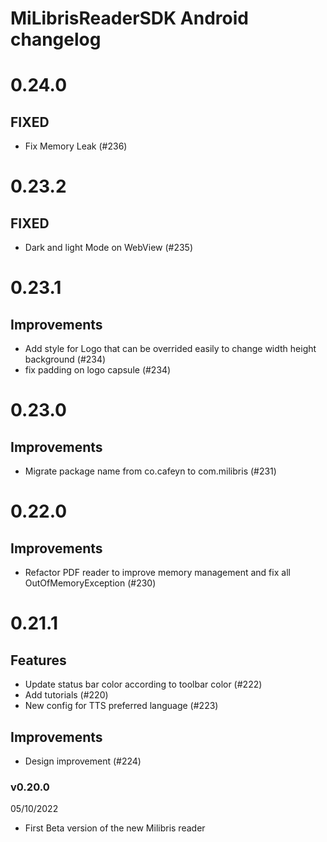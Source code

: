 # MiLibrisReaderSDK Android changelog

# 0.24.0

## FIXED
- Fix Memory Leak  (#236)

# 0.23.2

## FIXED
- Dark and light Mode on WebView  (#235)

# 0.23.1

## Improvements
- Add style for Logo that can be overrided easily to change width height background (#234)
- fix padding on logo capsule (#234)

# 0.23.0

## Improvements
- Migrate package name from co.cafeyn to com.milibris  (#231)

# 0.22.0

## Improvements
- Refactor PDF reader to improve memory management and fix all OutOfMemoryException  (#230)

# 0.21.1

## Features
- Update status bar color according to toolbar color  (#222)
- Add tutorials (#220)
- New config for TTS preferred language (#223)

## Improvements
- Design improvement  (#224)

### v0.20.0

05/10/2022

- First Beta version of the new Milibris reader 